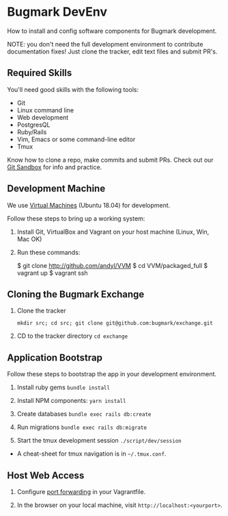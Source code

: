 # Bugmark DevEnv

How to install and config software components for Bugmark development.

NOTE: you don't need the full development environment to contribute
documentation fixes!  Just clone the tracker, edit text files and submit PR's.

## Required Skills

You'll need good skills with the following tools:

- Git
- Linux command line
- Web development
- PostgresQL
- Ruby/Rails
- Vim, Emacs or some command-line editor
- Tmux 

Know how to clone a repo, make commits and submit PRs. Check out our [Git
Sandbox][gs] for info and practice.

[gs]: https://github.com/bugmark/sandbox

## Development Machine

We use [Virtual Machines][vvm] (Ubuntu 18.04) for development.  

Follow these steps to bring up a working system:

1. Install Git, VirtualBox and Vagrant on your host machine (Linux, Win, Mac OK)

2. Run these commands:

    $ git clone http://github.com/andyl/VVM
    $ cd VVM/packaged_full
    $ vagrant up
    $ vagrant ssh

[vvm]: https://github.com/andyl/VVM

## Cloning the Bugmark Exchange

1. Clone the tracker

    `mkdir src; cd src; git clone git@github.com:bugmark/exchange.git`

2. CD to the tracker directory `cd exchange`

## Application Bootstrap

Follow these steps to bootstrap the app in your development environment.

1. Install ruby gems `bundle install`

2. Install NPM components: `yarn install`

3. Create databases `bundle exec rails db:create`

4. Run migrations `bundle exec rails db:migrate`

5. Start the tmux development session `./script/dev/session`

  - A cheat-sheet for tmux navigation is in `~/.tmux.conf`.

## Host Web Access

1. Configure [port forwarding][vpf] in your Vagrantfile.

2. In the browser on your local machine, visit `http://localhost:<yourport>`.

[vpf]: https://www.vagrantup.com/docs/networking/forwarded_ports.html

